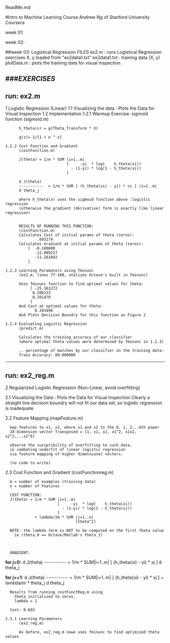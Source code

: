 ReadMe.md

#Intro to Machine Learning Course
Andrew Ng of Stanford University
Coursera

week 01:

week 02:

##week 03: Logistical Regression
  _FILES_
  ex2.m         : runs Logistical Regression exercises
    X, y loaded from "ex2data1.txt"
  ex2data1.txt  : training data (X, y)
  plotData.m    : plots the training data for visual inspection

###_EXERCISES_
------------------------------------------------------------------------------
run: ex2.m
------------------------------------------------------------------------------
1 Logistic Regression (Linear)
  1.1 Visualizing the data  : Plots the Data for Visual Inspection
  1.2 Implementation
    1.2.1 Warmup Exercise: sigmoid function 
          (sigmoid.m)

          h_theta(x) = g(Theta_Transform * X)

          g(z)= 1/[1 + e ^-z]

    1.2.2 Cost Function and Gradient
          (costFunction.m)

          J(theta) = 1/m * SUM |i=1..m|
                               [     -yi  * log(    h_theta(xi)) 
                                 - (1-yi) * log(1 - h_theta(xi))
                               ]

          d J(theta)
          -----------  = 1/m * SUM [ (h_theta(xi) - yi) * xi ] |i=1..m|
          d theta_j   

          where h_theta(x) uses the sigmoid function above :logistic regression
          (otherwise the gradient (derivative) form is exactly like linear regression)

          
          RESULTS OF RUNNING THIS FUNCTION:   
          (costFunction.m)
          Calculates Cost of initial params of theta (zeros): 
                  .693174
          Calculates Gradient at initial params of theta (zeros): 
              [  -0.100000
                 -12.009217
                 -11.262842
              ]
    
    1.2.3 Learning Paramaters using fminunc
          (ex2.m, lines 77-108, utalizes Octave's built in fminunc)

          Uses fminunc function to find optimal values for theta:
               [ -25.161272
                0.206233
                0.201470
               ]
          And Cost at optimal values for theta:
                 0.203498
          And Plots Decision Boundry for this function as Figure 2

    1.2.4 Evaluating Logistic Regression
          (predict.m)

          Calculates the training accuracy of our classifier
          (where optimal theta values were determined by fminunc in 1.2.3)

          .. percentage of matches by our classifier on the training data:
          Train Accuracy: 89.000000

------------------------------------------------------------------------------
run: ex2_reg.m
------------------------------------------------------------------------------
2 Regularized Logistic Regression (Non-Linear, avoid overfitting)
  
  2.1 Visualizing the Data  : Plots the Data for Visual Inspection
      Clearly a straight line decision boundry will not fit our data set, so
        logistic regression is inadequate.
  
  2.2 Feature Mapping
      (mapFeature.m)

      map features to x1, x2, where x1 and x2 to the 0, 1, 2,..6th power
      28-dimension vector Transposed = [1, x1, x2, x1^2, x1x2, x2^2,...x2^6]

      observe the susiptibility of overfitting to such data, 
      in combating underfit of linear logistic regression
      via feature mapping of higher dimensional vectors.

      (no code to write)

  2.3 Cost Function and Gradient
      (costFunctionreg.m)

      m = number of examples (training data)
      n = number of Features

      COST FUNCTION:
      J(theta) = 1/m * SUM |i=1..m| 
                           [     -yi  * log(    h_theta(xi)) 
                             - (1-yi) * log(1 - h_theta(xi))
                           ]
                 + lambda/2m * SUM |j=1..n| 
                                   [theta^2] 

      NOTE: the lambda term is NOT to be computed on the first theta value 
        ie (theta_0 == Octave/Matlab's theta_1)


      
      GRADIENT:
**for j=0:**
 d J(theta)
----------- = 1/m * SUM|i=1..m| [ (h_theta(xi) - yi) * xj ]
 d theta_j   


**for j>=1:**
 d J(theta)
----------- = 1/m * SUM|i=1..m| [ (h_theta(xi) - yi) * xj ] + lambda/m * theta_j
 d theta_j          
          

      Results from running costFunctReg.m using 
        theta initialized to zeros,
        lambda = 1

      Cost: 0.693

    2.3.1 Learning Parameters
          (ex2_reg.m)

          As before, ex2_reg.m nowe uses fminunc to find optimized theta values




         

